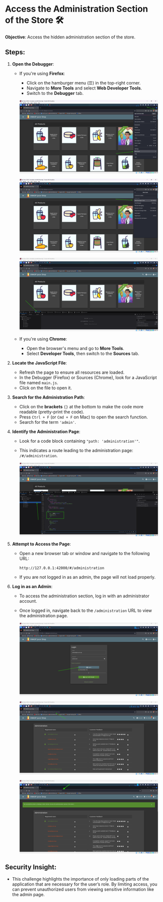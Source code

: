 # Access the Administration Section of the Store 🛠️

**Objective**: Access the hidden administration section of the store.

## Steps:

1. **Open the Debugger**:

   - If you're using **Firefox**:

     - Click on the hamburger menu (☰) in the top-right corner.
     - Navigate to **More Tools** and select **Web Developer Tools**.
     - Switch to the **Debugger** tab.

     ![alt text](image.png)

     ![alt text](image-1.png)

     ![alt text](image-2.png)

   - If you're using **Chrome**:
     - Open the browser's menu and go to **More Tools**.
     - Select **Developer Tools**, then switch to the **Sources** tab.

2. **Locate the JavaScript File**:

   - Refresh the page to ensure all resources are loaded.
   - In the Debugger (Firefox) or Sources (Chrome), look for a JavaScript file named `main.js`.
   - Click on the file to open it.

3. **Search for the Administration Path**:

   - Click on the **brackets** `{}` at the bottom to make the code more readable (pretty-print the code).
   - Press `Ctrl + F` (or `Cmd + F` on Mac) to open the search function.
   - Search for the term `'admin'`.

4. **Identify the Administration Page**:

   - Look for a code block containing `"path: 'administration'"`.
   - This indicates a route leading to the administration page: `/#/administration`.

     ![alt text](image-3.png)

5. **Attempt to Access the Page**:

   - Open a new browser tab or window and navigate to the following URL:
     ```plaintext
     http://127.0.0.1:42000/#/administration
     ```
   - If you are not logged in as an admin, the page will not load properly.

6. **Log in as an Admin**:

   - To access the administration section, log in with an administrator account.
   - Once logged in, navigate back to the `/administration` URL to view the administration page.

     ![alt text](image-4.png)

     ![alt text](image-5.png)

     ![alt text](<../003 - Admin Section/image.png>)

## Security Insight:

- This challenge highlights the importance of only loading parts of the application that are necessary for the user’s role. By limiting access, you can prevent unauthorized users from viewing sensitive information like the admin page.

